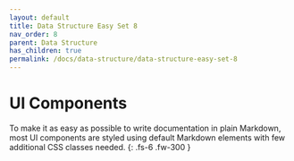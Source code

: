 ```yaml
---
layout: default
title: Data Structure Easy Set 8
nav_order: 8
parent: Data Structure
has_children: true
permalink: /docs/data-structure/data-structure-easy-set-8
---
```


# UI Components

To make it as easy as possible to write documentation in plain Markdown, most UI components are styled using default Markdown elements with few additional CSS classes needed.
{: .fs-6 .fw-300 }

